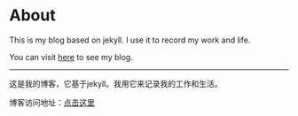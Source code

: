 # About

This is my blog based on jekyll. I use it to record my work and life.

You can visit [here](http://itliang.github.io/blog) to see my blog.

---

这是我的博客，它基于jekyll。我用它来记录我的工作和生活。

博客访问地址：[点击这里](http://itliang.github.io/blog)


